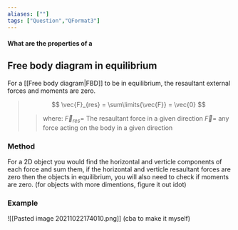 ```yaml
---
aliases: [""]
tags: ["Question","QFormat3"]
---
```


#### What are the properties of a 
## Free body diagram in equilibrium

For a [[Free body diagram|FBD]] to be in equilibrium, the resaultant external forces and moments are zero.

> $$ \vec{F}_{res} = \sum\limits{\vec{F}} = \vec{0} $$ 
>> where:
>> $\vec{F}_{res} =$ The resaultant force in a given direction
>> $\vec{F} =$ any force acting on the body in a given direction

### Method

For a 2D object you would find the horizontal and verticle components of each force and sum them, if the horizontal and verticle resaultant forces are zero then the objects in equilibrium, you will also need to check if moments are zero. (for objects with more dimentions, figure it out idot)

### Example 
![[Pasted image 20211022174010.png]]
(cba to make it myself)